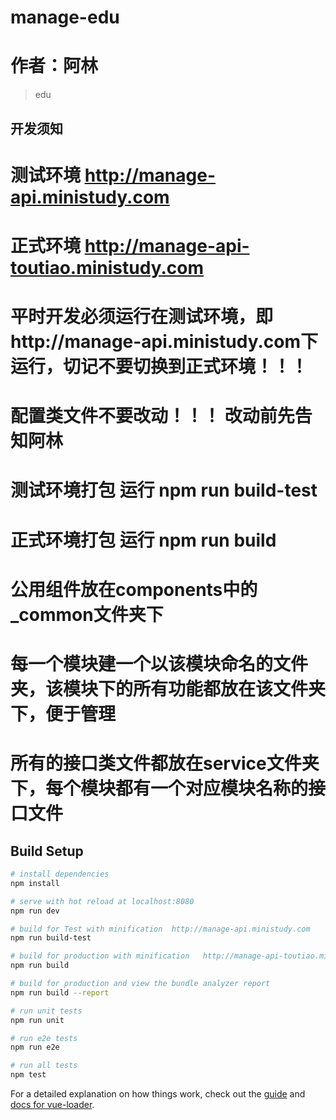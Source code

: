 # manage-edu
# 作者：阿林
> edu
## 开发须知
# 测试环境 http://manage-api.ministudy.com
# 正式环境 http://manage-api-toutiao.ministudy.com
# 平时开发必须运行在测试环境，即http://manage-api.ministudy.com下运行，切记不要切换到正式环境！！！
# 配置类文件不要改动！！！ 改动前先告知阿林
# 测试环境打包 运行 npm run build-test
# 正式环境打包 运行 npm run build
# 公用组件放在components中的_common文件夹下
# 每一个模块建一个以该模块命名的文件夹，该模块下的所有功能都放在该文件夹下，便于管理
# 所有的接口类文件都放在service文件夹下，每个模块都有一个对应模块名称的接口文件

## Build Setup

``` bash
# install dependencies
npm install

# serve with hot reload at localhost:8080
npm run dev

# build for Test with minification  http://manage-api.ministudy.com
npm run build-test

# build for production with minification   http://manage-api-toutiao.ministudy.com
npm run build

# build for production and view the bundle analyzer report
npm run build --report

# run unit tests
npm run unit

# run e2e tests
npm run e2e

# run all tests
npm test
```

For a detailed explanation on how things work, check out the [guide](http://vuejs-templates.github.io/webpack/) and [docs for vue-loader](http://vuejs.github.io/vue-loader).
